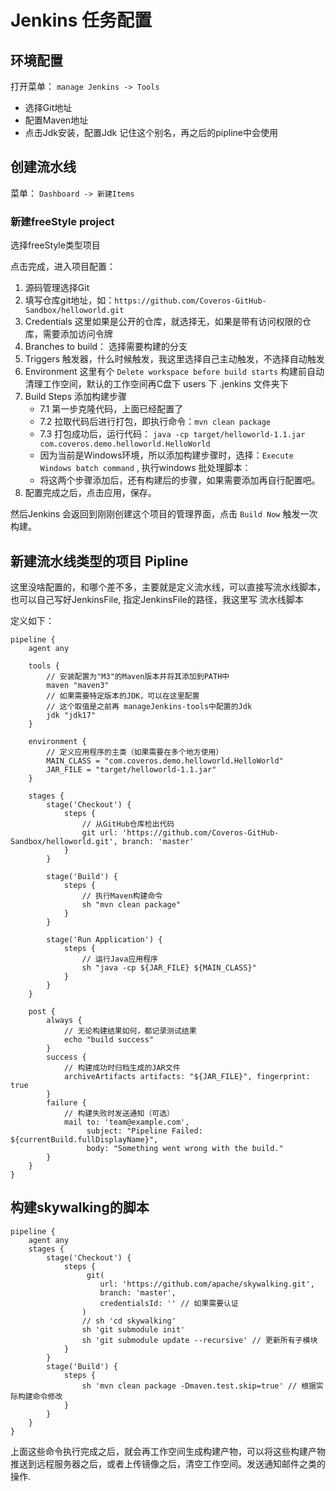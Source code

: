 # Jenkins 任务配置

## 环境配置

打开菜单：
`manage Jenkins -> Tools` 

- 选择Git地址
- 配置Maven地址
- 点击Jdk安装，配置Jdk 记住这个别名，再之后的pipline中会使用

## 创建流水线

菜单： `Dashboard -> 新建Items`

### 新建freeStyle project
选择freeStyle类型项目

点击完成，进入项目配置：

1. 源码管理选择Git
2. 填写仓库git地址，如：`https://github.com/Coveros-GitHub-Sandbox/helloworld.git`
3. Credentials 这里如果是公开的仓库，就选择无，如果是带有访问权限的仓库，需要添加访问令牌
4. Branches to build： 选择需要构建的分支
5. Triggers 触发器，什么时候触发，我这里选择自己主动触发，不选择自动触发
6. Environment 这里有个 `Delete workspace before build starts` 构建前自动清理工作空间，默认的工作空间再C盘下 users 下 .jenkins 文件夹下
7. Build Steps 添加构建步骤
	- 7.1 第一步克隆代码，上面已经配置了
	- 7.2 拉取代码后进行打包，即执行命令：`mvn clean package`
	- 7.3 打包成功后，运行代码： `java -cp target/helloworld-1.1.jar com.coveros.demo.helloworld.HelloWorld`
	- 因为当前是Windows环境，所以添加构建步骤时，选择：`Execute Windows batch command` , 执行windows 批处理脚本：
	- 将这两个步骤添加后，还有构建后的步骤，如果需要添加再自行配置吧。
8. 配置完成之后，点击应用，保存。

然后Jenkins 会返回到刚刚创建这个项目的管理界面，点击 `Build Now` 触发一次构建。




## 新建流水线类型的项目 Pipline

这里没啥配置的，和哪个差不多，主要就是定义流水线，可以直接写流水线脚本，也可以自己写好JenkinsFile, 指定JenkinsFile的路径，我这里写 流水线脚本

定义如下：
```grovvy
pipeline {
    agent any

    tools {
        // 安装配置为"M3"的Maven版本并将其添加到PATH中
        maven "maven3"
        // 如果需要特定版本的JDK，可以在这里配置
		// 这个取值是之前再 manageJenkins-tools中配置的Jdk
        jdk "jdk17"
    }

    environment {
        // 定义应用程序的主类（如果需要在多个地方使用）
        MAIN_CLASS = "com.coveros.demo.helloworld.HelloWorld"
        JAR_FILE = "target/helloworld-1.1.jar"
    }

    stages {
        stage('Checkout') {
            steps {
                // 从GitHub仓库检出代码
                git url: 'https://github.com/Coveros-GitHub-Sandbox/helloworld.git', branch: 'master'
            }
        }

        stage('Build') {
            steps {
                // 执行Maven构建命令
                sh "mvn clean package"
            }
        }

        stage('Run Application') {
            steps {
                // 运行Java应用程序
                sh "java -cp ${JAR_FILE} ${MAIN_CLASS}"
            }
        }
    }

    post {
        always {
            // 无论构建结果如何，都记录测试结果
            echo "build success"
        }
        success {
            // 构建成功时归档生成的JAR文件
            archiveArtifacts artifacts: "${JAR_FILE}", fingerprint: true
        }
        failure {
            // 构建失败时发送通知（可选）
            mail to: 'team@example.com',
                 subject: "Pipeline Failed: ${currentBuild.fullDisplayName}",
                 body: "Something went wrong with the build."
        }
    }
}

```


## 构建skywalking的脚本

```grovvy
pipeline {
    agent any
    stages {
        stage('Checkout') {
            steps {
                 git(
                    url: 'https://github.com/apache/skywalking.git',
                    branch: 'master', 
                    credentialsId: '' // 如果需要认证
                )
                // sh 'cd skywalking'
                sh 'git submodule init'
                sh 'git submodule update --recursive' // 更新所有子模块
            }
        }
        stage('Build') {
            steps {
                sh 'mvn clean package -Dmaven.test.skip=true' // 根据实际构建命令修改
            }
        }
    }
}
```

上面这些命令执行完成之后，就会再工作空间生成构建产物，可以将这些构建产物推送到远程服务器之后，或者上传镜像之后，清空工作空间。发送通知邮件之类的操作.

